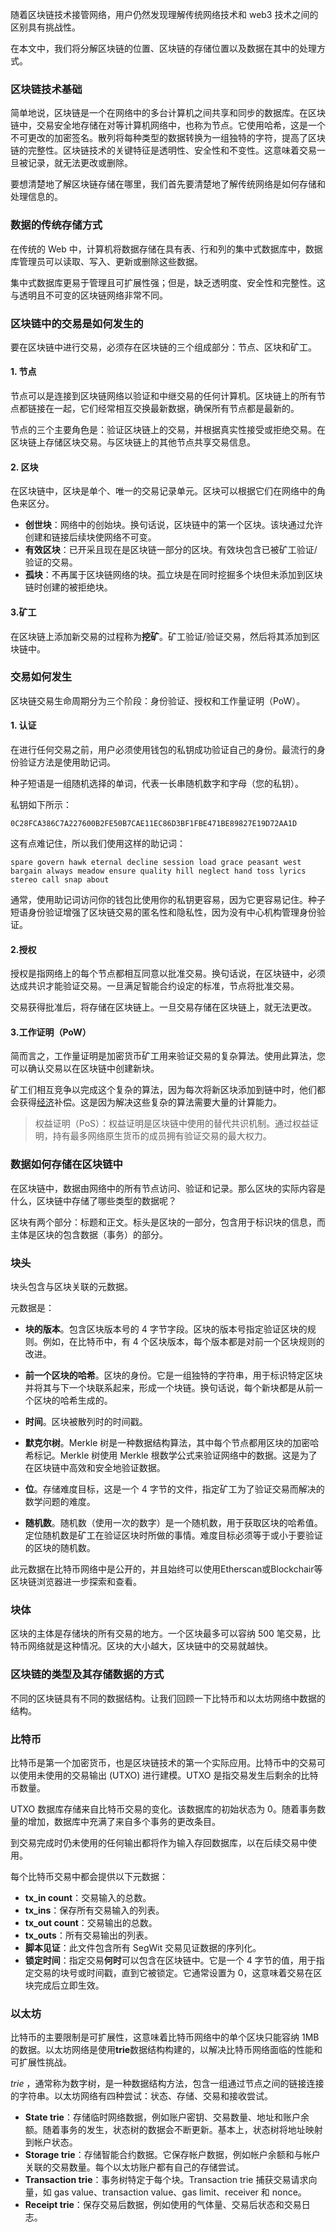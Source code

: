 随着区块链技术接管网络，用户仍然发现理解传统网络技术和 web3 技术之间的区别具有挑战性。

在本文中，我们将分解区块链的位置、区块链的存储位置以及数据在其中的处理方式。

### 区块链技术基础

简单地说，区块链是一个在网络中的多台计算机之间共享和同步的数据库。在区块链中，交易安全地存储在对等计算机网络中，也称为节点。它使用哈希，这是一个不可更改的加密签名。散列将每种类型的数据转换为一组独特的字符，提高了区块链的完整性。区块链技术的关键特征是透明性、安全性和不变性。这意味着交易一旦被记录，就无法更改或删除。

要想清楚地了解区块链存储在哪里，我们首先要清楚地了解传统网络是如何存储和处理信息的。

### 数据的传统存储方式

在传统的 Web 中，计算机将数据存储在具有表、行和列的集中式数据库中，数据库管理员可以读取、写入、更新或删除这些数据。

集中式数据库更易于管理且可扩展性强；但是，缺乏透明度、安全性和完整性。这与透明且不可变的区块链网络非常不同。

### 区块链中的交易是如何发生的

要在区块链中进行交易，必须存在区块链的三个组成部分：节点、区块和矿工。

#### 1. 节点

节点可以是连接到区块链网络以验证和中继交易的任何计算机。区块链上的所有节点都链接在一起，它们经常相互交换最新数据，确保所有节点都是最新的。

节点的三个主要角色是：验证区块链上的交易，并根据真实性接受或拒绝交易。在区块链上存储区块交易。与区块链上的其他节点共享交易信息。

#### 2. 区块

在区块链中，区块是单个、唯一的交易记录单元。区块可以根据它们在网络中的角色来区分。

- **创世块**：网络中的创始块。换句话说，区块链中的第一个区块。该块通过允许创建和链接后续块使网络不可变。
- **有效区块**：已开采且现在是区块链一部分的区块。有效块包含已被矿工验证/验证的交易。
- **孤块**：不再属于区块链网络的块。孤立块是在同时挖掘多个块但未添加到区块链时创建的被拒绝块。

#### 3.矿工

在区块链上添加新交易的过程称为**挖矿**。矿工验证/验证交易，然后将其添加到区块链中。

### 交易如何发生

区块链交易生命周期分为三个阶段：身份验证、授权和工作量证明（PoW）。

#### 1. 认证

在进行任何交易之前，用户必须使用钱包的私钥成功验证自己的身份。最流行的身份验证方法是使用助记词。

种子短语是一组随机选择的单词，代表一长串随机数字和字母（您的私钥）。

私钥如下所示：

```
0C28FCA386C7A227600B2FE50B7CAE11EC86D3BF1FBE471BE89827E19D72AA1D
```

这有点难记住，所以我们使用这样的助记词：

```
spare govern hawk eternal decline session load grace peasant west bargain always meadow ensure quality hill neglect hand toss lyrics stereo call snap about
```

通常，使用助记词访问你的钱包比使用你的私钥更容易，因为它更容易记住。种子短语身份验证增强了区块链交易的匿名性和隐私性，因为没有中心机构管理身份验证。

#### 2.授权

授权是指网络上的每个节点都相互同意以批准交易。换句话说，在区块链中，必须达成共识才能验证交易。一旦满足智能合约设定的标准，节点将批准交易。

交易获得批准后，将存储在区块链上。一旦交易存储在区块链上，就无法更改。

#### 3.工作证明（PoW）

简而言之，工作量证明是加密货币矿工用来验证交易的复杂算法。使用此算法，您可以确认交易以在区块链中创建新块。

矿工们相互竞争以完成这个复杂的算法，因为每次将新区块添加到链中时，他们都会获得[经济](https://www.toutiao.com/article/7160237219851010598/?channel=&source=search_tab)补偿。这是因为解决这些复杂的算法需要大量的计算能力。

> 权益证明（PoS）：权益证明是区块链中使用的替代共识机制。通过权益证明，持有最多网络原生货币的成员拥有验证交易的最大权力。

### 数据如何存储在区块链中

在区块链中，数据由网络中的所有节点访问、验证和记录。那么区块的实际内容是什么，区块链中存储了哪些类型的数据呢？

区块有两个部分：标题和正文。标头是区块的一部分，包含用于标识块的信息，而主体是区块的包含数据（事务）的部分。

### 块头

块头包含与区块关联的元数据。

元数据是：

- **块的版本**。包含区块版本号的 4 字节字段。区块的版本号指定验证区块的规则。例如，在比特币中，有 4 个区块版本，每个版本都是对前一个区块规则的改进。
- **前一个区块的哈希**。区块的身份。它是一组独特的字符串，用于标识特定区块并将其与下一个块联系起来，形成一个块链。换句话说，每个新块都是从前一个区块的哈希生成的。

- **时间**。区块被散列时的时间戳。
- **默克尔树**。Merkle 树是一种数据结构算法，其中每个节点都用区块的加密哈希标记。Merkle 树使用 Merkle 根数学公式来验证网络中的数据。这是为了在区块链中高效和安全地验证数据。
- **位**。存储难度目标，这是一个 4 字节的文件，指定矿工为了验证交易而解决的数学问题的难度。
- **随机数**。随机数（使用一次的数字）是一个随机数，用于获取区块的哈希值。定位随机数是矿工在验证区块时所做的事情。难度目标必须等于或小于要验证的区块的随机数。

此元数据在比特币网络中是公开的，并且始终可以使用Etherscan或Blockchair等区块链浏览器进一步探索和查看。

### 块体

区块的主体是存储块的所有交易的地方。一个区块最多可以容纳 500 笔交易，比特币网络就是这种情况。区块的大小越大，区块链中的交易就越快。

### 区块链的类型及其存储数据的方式

不同的区块链具有不同的数据结构。让我们回顾一下比特币和以太坊网络中数据的结构。

### 比特币

比特币是第一个加密货币，也是区块链技术的第一个实际应用。比特币中的交易可以使用未使用的交易输出 (UTXO) 进行建模。UTXO 是指交易发生后剩余的比特币数量。

UTXO 数据库存储来自比特币交易的变化。该数据库的初始状态为 0。随着事务数量的增加，数据库中充满了来自多个事务的更改条目。

到交易完成时仍未使用的任何输出都将作为输入存回数据库，以在后续交易中使用。

每个比特币交易中都会提供以下元数据：

- **tx_in count**：交易输入的总数。
- **tx_ins**：保存所有交易输入的列表。
- **tx_out count**：交易输出的总数。
- **tx_outs**：所有交易输出的列表。
- **脚本见证**：此文件包含所有 SegWit 交易见证数据的序列化。
- **锁定时间**：指定交易**何时**可以包含在区块链中。它是一个 4 字节的值，用于指定交易的块号或时间戳，直到它被锁定。它通常设置为 0，这意味着交易在区块完成后立即生效。

### 以太坊

比特币的主要限制是可扩展性，这意味着比特币网络中的单个区块只能容纳 1MB 的数据。以太坊网络是使用**trie**数据结构构建的，以解决比特币网络面临的性能和可扩展性挑战。

*trie* ，通常称为数字树，是一种数据结构方法，包含一组通过节点之间的链接连接的字符串。以太坊网络有四种尝试：状态、存储、交易和接收尝试。

- **State trie**：存储临时网络数据，例如账户密钥、交易数量、地址和账户余额。随着事务的发生，状态树的数据会不断更新。基本上，状态树将地址映射到帐户状态。
- **Storage trie**：存储智能合约数据。它保存帐户数据，例如帐户余额和与帐户关联的交易数量。每个以太坊账户都有自己的存储尝试。
- **Transaction trie**：事务树特定于每个块。Transaction trie 捕获交易请求向量，如 gas value、transaction value、gas limit、receiver 和 nonce。
- **Receipt trie**：保存交易后数据，例如使用的气体量、交易后状态和交易日志。
